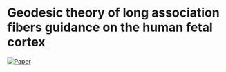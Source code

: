 # Geodesic theory of long association fibers guidance on the human fetal cortex

[![Paper](https://img.shields.io/badge/paper-biorxiv.2023.01.29.526048-B1B1B.svg)](https://www.biorxiv.org/content/10.1101/2023.01.29.526048v1.abstract)  
